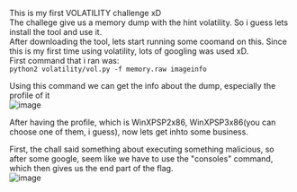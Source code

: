 This is my first VOLATILITY challenge xD<br />
The challege give us a memory dump with the hint volatility. So i guess lets install the tool and use it.<br />
After downloading the tool, lets start running some coomand on this. Since this is my first time using volatility, lots of googling was used xD.<br />
First command that i ran was:<br />
```python2 volatility/vol.py -f memory.raw imageinfo```<br />

Using this command we can get the info about the dump, especially the profile of it<br />
![image](https://user-images.githubusercontent.com/109911533/221234887-96b0a42d-df50-4388-b818-e3ddfd8b31d6.png)<br />

After having the profile, which is WinXPSP2x86, WinXPSP3x86(you can choose one of them, i guess), now lets get inhto some business.<br />

First, the chall said something about executing something malicious, so after some google, seem like we have to use the "consoles" command, which then gives us the end part of the flag.<br />
![image](https://user-images.githubusercontent.com/109911533/221235800-7c9bbf64-ee27-4610-a174-d31900a2314e.png)
